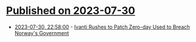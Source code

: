 # [Published on 2023-07-30](index.md)

* [2023-07-30, 22:58:00](https://soylentnews.org/article.pl?sid=23/07/29/1632222&from=rss) - [Ivanti Rushes to Patch Zero-day Used to Breach Norway's Government](https://soylentnews.org/article.pl?sid=23/07/29/1632222&from=rss)
